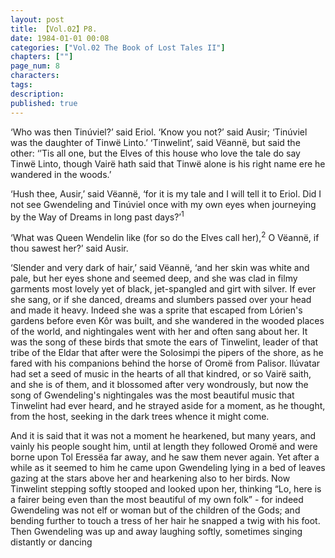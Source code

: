 ```yaml
---
layout: post
title: 【Vol.02】P8.
date: 1984-01-01 00:08
categories: ["Vol.02 The Book of Lost Tales II"]
chapters: [""]
page_num: 8
characters: 
tags: 
description: 
published: true
---
```


<p style="text-indent: 0;">
‘Who was then Tinúviel?’ said Eriol. ‘Know you not?’ said Ausir; ‘Tinúviel was the daughter of Tinwë Linto.’ ‘Tinwelint’, said Vëannë, but said the other: ‘’Tis all one, but the Elves of this house who love the tale do say Tinwë Linto, though Vairë hath said that Tinwë alone is his right name ere he wandered in the woods.’
</p>

‘Hush thee, Ausir,’ said Vëannë, ‘for it is my tale and I will tell it to Eriol. Did I not see Gwendeling and Tinúviel once with my own eyes when journeying by the Way of Dreams in long past days?’<SUP>1</SUP>

‘What was Queen Wendelin like (for so do the Elves call her),<SUP>2</SUP> O Vëannë, if thou sawest her?’ said Ausir.

‘Slender and very dark of hair,’ said Vëannë, ‘and her skin was white and pale, but her eyes shone and seemed deep, and she was clad in filmy garments most lovely yet of black, jet-spangled and girt with silver. If ever she sang, or if she danced, dreams and slumbers passed over your head and made it heavy. Indeed she was a sprite that escaped from Lórien's gardens before even Kôr was built, and she wandered in the wooded places of the world, and nightingales went with her and often sang about her. It was the song of these birds that smote the ears of Tinwelint, leader of that tribe of the Eldar that after were the Solosimpi the pipers of the shore, as he fared with his companions behind the horse of Oromë from Palisor. Ilúvatar had set a seed of music in the hearts of all that kindred, or so Vairë saith, and she is of them, and it blossomed after very wondrously, but now the song of Gwendeling's nightingales was the most beautiful music that Tinwelint had ever heard, and he strayed aside for a moment, as he thought, from the host, seeking in the dark trees whence it might come.

And it is said that it was not a moment he hearkened, but many years, and vainly his people sought him, until at length they followed Oromë and were borne upon Tol Eressëa far away, and he saw them never again. Yet after a while as it seemed to him he came upon Gwendeling lying in a bed of leaves gazing at the stars above her and hearkening also to her birds. Now Tinwelint stepping softly stooped and looked upon her, thinking “Lo, here is a fairer being even than the most beautiful of my own folk” - for indeed Gwendeling was not elf or woman but of the children of the Gods; and bending further to touch a tress of her hair he snapped a twig with his foot. Then Gwendeling was up and away laughing softly, sometimes singing distantly or dancing

